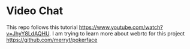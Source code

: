 # Video Chat 

This repo follows this tutorial https://www.youtube.com/watch?v=JhyY8LdAQHU. I am trying to learn more about webrtc for this project https://github.com/merryt/pokerface
